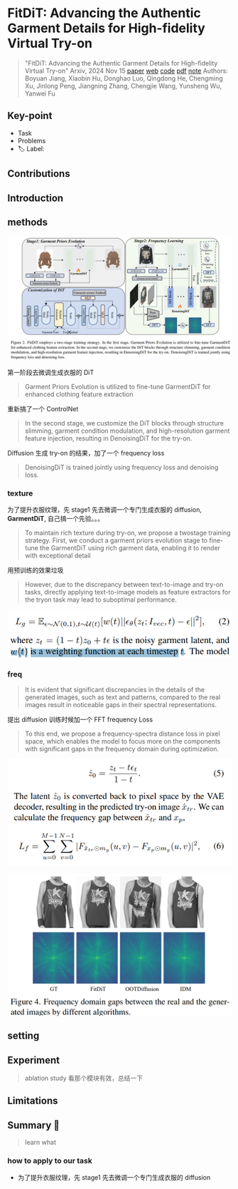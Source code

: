 # FitDiT: Advancing the Authentic Garment Details for High-fidelity Virtual Try-on

> "FitDiT: Advancing the Authentic Garment Details for High-fidelity Virtual Try-on" Arxiv, 2024 Nov 15
> [paper](http://arxiv.org/abs/2411.10499v2) [web](https://byjiang.com/FitDiT/) [code](https://github.com/BoyuanJiang/FitDiT) [pdf](./2024_11_Arxiv_FitDiT--Advancing-the-Authentic-Garment-Details-for-High-fidelity-Virtual-Try-on.pdf) [note](./2024_11_Arxiv_FitDiT--Advancing-the-Authentic-Garment-Details-for-High-fidelity-Virtual-Try-on_Note.md)
> Authors: Boyuan Jiang, Xiaobin Hu, Donghao Luo, Qingdong He, Chengming Xu, Jinlong Peng, Jiangning Zhang, Chengjie Wang, Yunsheng Wu, Yanwei Fu

## Key-point

- Task
- Problems
- :label: Label:

## Contributions



## Introduction



## methods

![fig2](docs/2024_11_Arxiv_FitDiT--Advancing-the-Authentic-Garment-Details-for-High-fidelity-Virtual-Try-on_Note/fig2.png)

第一阶段去微调生成衣服的 DiT

> Garment Priors Evolution is utilized to fine-tune GarmentDiT for enhanced clothing feature extraction

重新搞了一个 ControlNet

> In the second stage, we customize the DiT blocks through structure slimming, garment condition modulation, and high-resolution garment feature injection, resulting in DenoisingDiT for the try-on.

Diffusion 生成 try-on 的结果，加了一个 frequency loss

> DenoisingDiT is trained jointly using frequency loss and denoising loss.



### texture

为了提升衣服纹理，先 stage1 先去微调一个专门生成衣服的 diffusion, **GarmentDiT**, 自己搞一个先验。。。

> To maintain rich texture during try-on, we propose a twostage training strategy. First, we conduct a garment priors evolution stage to fine-tune the GarmentDiT using rich garment data, enabling it to render with exceptional detail

用预训练的效果垃圾

> However, due to the discrepancy between text-to-image and try-on tasks, directly applying text-to-image models as feature extractors for the tryon task may lead to suboptimal performance. 

![eq2](docs/2024_11_Arxiv_FitDiT--Advancing-the-Authentic-Garment-Details-for-High-fidelity-Virtual-Try-on_Note/eq2.png)



### freq

> It is evident that significant discrepancies in the details of the generated images, such as text and patterns, compared to the real images result in noticeable gaps in their spectral representations.

提出 diffusion 训练时候加一个 FFT frequency Loss

> To this end, we propose a frequency-spectra distance loss in pixel space, which enables the model to focus more on the components with significant gaps in the frequency domain during optimization. 

![eq5](docs/2024_11_Arxiv_FitDiT--Advancing-the-Authentic-Garment-Details-for-High-fidelity-Virtual-Try-on_Note/eq5.png)







![fig4](docs/2024_11_Arxiv_FitDiT--Advancing-the-Authentic-Garment-Details-for-High-fidelity-Virtual-Try-on_Note/fig4.png)



## setting

## Experiment

> ablation study 看那个模块有效，总结一下

## Limitations

## Summary :star2:

> learn what

### how to apply to our task

- 为了提升衣服纹理，先 stage1 先去微调一个专门生成衣服的 diffusion
